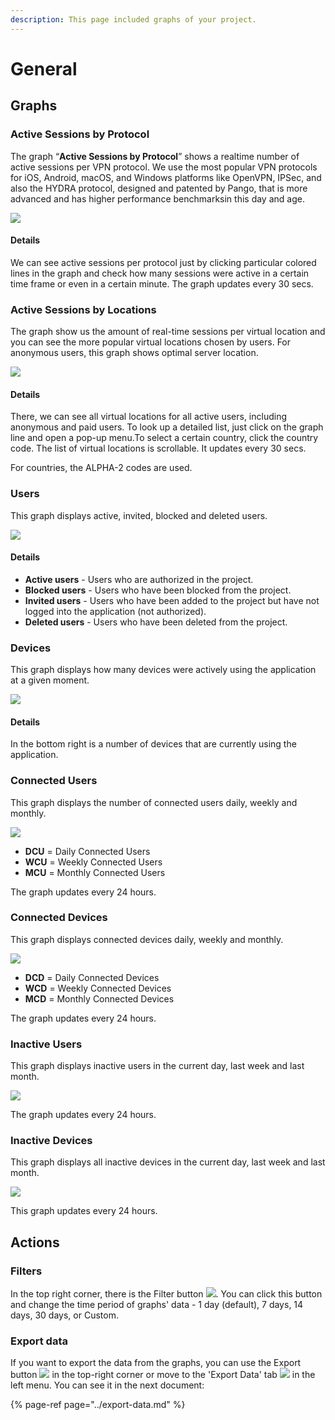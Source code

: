 ```yaml
---
description: This page included graphs of your project.
---
```


# General

## Graphs

### Active Sessions by Protocol

The graph “**Active Sessions by Protocol**” shows a realtime number of active sessions per VPN protocol. We use the most popular VPN protocols for iOS, Android, macOS, and Windows platforms like OpenVPN, IPSec, and also the HYDRA protocol, designed and patented by Pango, that is more advanced and has higher performance benchmarksin this day and age.

![](../../.gitbook/assets/active_session_protocol.png)

#### Details

We can see active sessions per protocol just by clicking particular colored lines in the graph and check how many sessions were active in a certain time frame or even in a certain minute. The graph updates every 30 secs.

### Active Sessions by Locations

The graph show us the amount of real-time sessions per virtual location and you can see the more popular virtual locations chosen by users. For anonymous users, this graph shows optimal server location.  

![](../../.gitbook/assets/active_session_location.png)

#### Details

There, we can see all virtual locations for all active users, including anonymous and paid users. To look up a detailed list, just click on the graph line and open a pop-up menu.To select a certain country, click the country code. The list of virtual locations is scrollable. It updates every 30 secs.

For countries, the ALPHA-2 codes are used.

### Users

This graph displays active, invited, blocked and deleted users.  

![](../../.gitbook/assets/users_graph.png)

#### Details

* **Active users** - Users who are authorized in the project.
* **Blocked users** - Users who have been blocked from the project.
* **Invited users** - Users who have been added to the project but have not logged into the application \(not authorized\).
* **Deleted users** - Users who have been deleted from the project.

### Devices

This graph displays how many devices were actively using the application at a given moment.  

![](../../.gitbook/assets/devices_graph.png)

#### Details

In the bottom right is a number of devices that are currently using the application.

### Connected Users

This graph displays the number of connected users daily, weekly and monthly.

![](../../.gitbook/assets/connected_users.png)

* **DCU** = Daily Connected Users
* **WCU** = Weekly Connected Users
* **MCU** = Monthly Connected Users

The graph updates every 24 hours.

### Connected Devices

This graph displays connected devices daily, weekly and monthly.

![](../../.gitbook/assets/connected_devices.png)

* **DCD** = Daily Connected Devices
* **WCD** = Weekly Connected Devices
* **MCD** = Monthly Connected Devices

The graph updates every 24 hours.

### Inactive Users

This graph displays inactive users in the current day, last week and last month.  

![](../../.gitbook/assets/inactive_users_graph.png)

The graph updates every 24 hours.

### Inactive Devices

This graph displays all inactive devices in the current day, last week and last month.

![](../../.gitbook/assets/inactive_devices_graph.png)

This graph updates every 24 hours.

## Actions

### Filters

In the top right corner, there is the Filter button ![](../../.gitbook/assets/filtr_icon.jpg). You can click this button and change the time period of graphs' data - 1 day \(default\), 7 days, 14 days, 30 days, or Custom.

### Export data

If you want to export the data from the graphs, you can use the Export button ![](../../.gitbook/assets/export_icon.png) in the top-right corner or move to  the 'Export Data' tab ![](../../.gitbook/assets/export_icon.png) in the left menu. You can see it in the next document:

{% page-ref page="../export-data.md" %}



